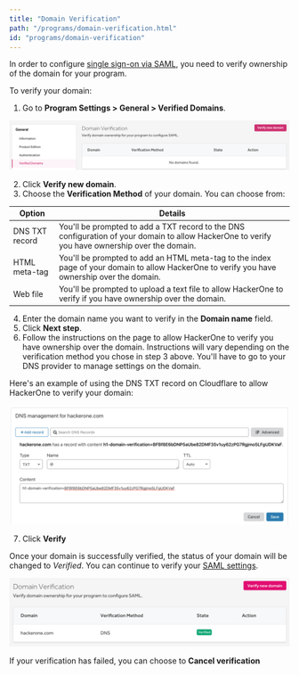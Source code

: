 ```yaml
---
title: "Domain Verification"
path: "/programs/domain-verification.html"
id: "programs/domain-verification"
---
```


In order to configure [single sign-on via SAML](single-sign-on-sso-via-saml.html), you need to verify ownership of the domain for your program.

To verify your domain:
1. Go to **Program Settings > General > Verified Domains**.

![verified domains](./images/verified-domains-1.png)

2. Click **Verify new domain**.
3. Choose the **Verification Method** of your domain. You can choose from:

Option | Details
------ | -------
DNS TXT record | You'll be prompted to add a TXT record to the DNS configuration of your domain to allow HackerOne to verify you have ownership over the domain.
HTML meta-tag | You'll be prompted to add an HTML meta-tag to the index page of your domain to allow HackerOne to verify you have ownership over the domain.
Web file | You'll be prompted to upload a text file to allow HackerOne to verify if you have ownership over the domain.

4. Enter the domain name you want to verify in the **Domain name** field.
5. Click **Next step**.
6. Follow the instructions on the page to allow HackerOne to verify you have ownership over the domain. Instructions will vary depending on the verification method you chose in step 3 above. You'll have to go to your DNS provider to manage settings on the domain.

Here's an example of using the DNS TXT record on Cloudflare to allow HackerOne to verify your domain:

![domain verification example of using DNS TXT](./images/verified-domains-3.png)

7. Click **Verify**

Once your domain is successfully verified, the status of your domain will be changed to *Verified*. You can continue to verify your [SAML settings](single-sign-on-sso-via-saml.html).

![verified domains list](./images/verified-domains-4.png)

If your verification has failed, you can choose to **Cancel verification**
